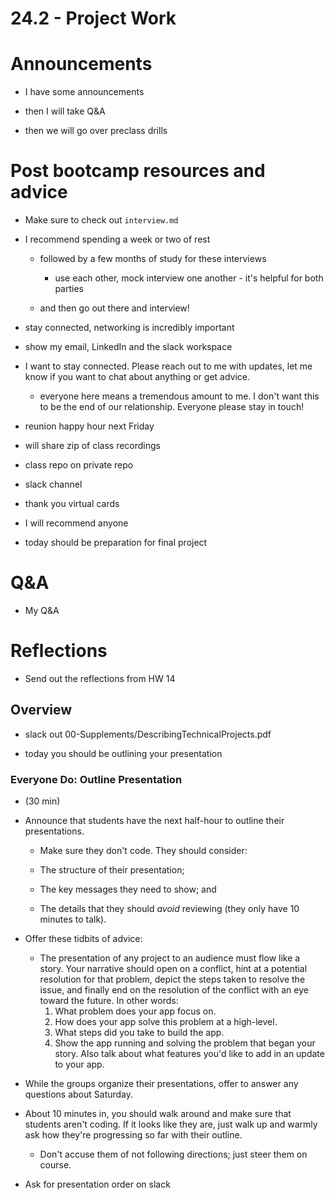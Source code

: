 # 24.2 - Project Work

# Announcements

- I have some announcements

- then I will take Q&A

- then we will go over preclass drills

# Post bootcamp resources and advice

- Make sure to check out `interview.md`

- I recommend spending a week or two of rest

  - followed by a few months of study for these interviews

    - use each other, mock interview one another - it's helpful for both parties

  - and then go out there and interview!

- stay connected, networking is incredibly important

- show my email, LinkedIn and the slack workspace

- I want to stay connected. Please reach out to me with updates, let me know if you want to chat about anything or get advice.

  - everyone here means a tremendous amount to me. I don't want this to be the end of our relationship. Everyone please stay in touch!

- reunion happy hour next Friday

- will share zip of class recordings

- class repo on private repo

- slack channel

- thank you virtual cards

- I will recommend anyone

- today should be preparation for final project

# Q&A

- My Q&A

# Reflections

- Send out the reflections from HW 14

## Overview

- slack out 00-Supplements/DescribingTechnicalProjects.pdf

- today you should be outlining your presentation

### Everyone Do: Outline Presentation

- (30 min)

- Announce that students have the next half-hour to outline their presentations.

  - Make sure they don't code. They should consider:

  - The structure of their presentation;
  - The key messages they need to show; and
  - The details that they should _avoid_ reviewing (they only have 10 minutes to talk).

- Offer these tidbits of advice:

  - The presentation of any project to an audience must flow like a story. Your narrative should open on a conflict, hint at a potential resolution for that problem, depict the steps taken to resolve the issue, and finally end on the resolution of the conflict with an eye toward the future. In other words:
    1. What problem does your app focus on.
    2. How does your app solve this problem at a high-level.
    3. What steps did you take to build the app.
    4. Show the app running and solving the problem that began your story. Also talk about what features you'd like to add in an update to your app.

- While the groups organize their presentations, offer to answer any questions about Saturday.

- About 10 minutes in, you should walk around and make sure that students aren't coding. If it looks like they are, just walk up and warmly ask how they're progressing so far with their outline.

  - Don't accuse them of not following directions; just steer them on course.

- Ask for presentation order on slack
